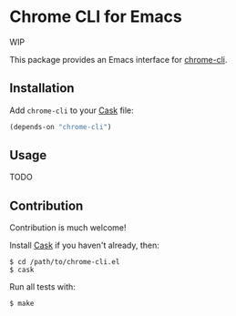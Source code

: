 # Chrome CLI for Emacs

WIP

This package provides an Emacs interface for
[chrome-cli](https://github.com/prasmussen/chrome-cli).

## Installation

Add `chrome-cli` to your [Cask](https://github.com/cask/cask) file:

```lisp
(depends-on "chrome-cli")
```

## Usage

TODO

## Contribution

Contribution is much welcome!

Install [Cask](https://github.com/cask/cask) if you haven't
already, then:

    $ cd /path/to/chrome-cli.el
    $ cask

Run all tests with:

    $ make

